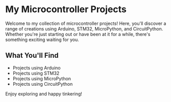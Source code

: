 # My Microcontroller Projects

Welcome to my collection of microcontroller projects! Here, you'll discover a range of creations using Arduino, STM32, MicroPython, and CircuitPython. Whether you're just starting out or have been at it for a while, there's something exciting waiting for you.

## What You'll Find

- Projects using Arduino
- Projects using STM32
- Projects using MicroPython
- Projects using CircuitPython

Enjoy exploring and happy tinkering!
